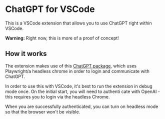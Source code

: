 # ChatGPT for VSCode

This is a VSCode extension that allows you to use ChatGPT right within VSCode.

**Warning:** Right now, this is more of a proof of concept!

## How it works

The extension makes use of this [ChatGPT package](https://github.com/transitive-bullshit/chatgpt-api), which uses Playwright/a headless chrome in order to login and communicate with ChatGPT.

In order to use this with VSCode, it's best to run the extension in debug mode once.
On the initial start, you will need to authenti cate with OpenAI - this requires you to login via the headless Chrome.
  
When you are successfully authenticated, you can turn on headless mode so that the browser won't be visible.
 
 

